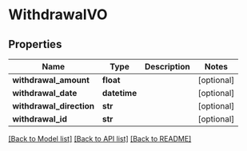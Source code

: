 # WithdrawalVO

## Properties
Name | Type | Description | Notes
------------ | ------------- | ------------- | -------------
**withdrawal_amount** | **float** |  | [optional] 
**withdrawal_date** | **datetime** |  | [optional] 
**withdrawal_direction** | **str** |  | [optional] 
**withdrawal_id** | **str** |  | [optional] 

[[Back to Model list]](../README.md#documentation-for-models) [[Back to API list]](../README.md#documentation-for-api-endpoints) [[Back to README]](../README.md)


